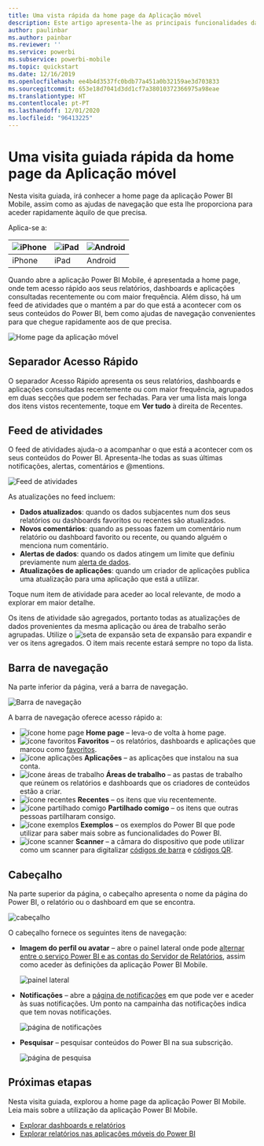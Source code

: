 ```yaml
---
title: Uma vista rápida da home page da Aplicação móvel
description: Este artigo apresenta-lhe as principais funcionalidades da home page da Aplicação móvel.
author: paulinbar
ms.author: painbar
ms.reviewer: ''
ms.service: powerbi
ms.subservice: powerbi-mobile
ms.topic: quickstart
ms.date: 12/16/2019
ms.openlocfilehash: ee4b4d3537fc0bdb77a451a0b32159ae3d703833
ms.sourcegitcommit: 653e18d7041d3dd1cf7a38010372366975a98eae
ms.translationtype: HT
ms.contentlocale: pt-PT
ms.lasthandoff: 12/01/2020
ms.locfileid: "96413225"
---
```

# <a name="a-quick-tour-of-the-mobile-app-home-page"></a>Uma visita guiada rápida da home page da Aplicação móvel
Nesta visita guiada, irá conhecer a home page da aplicação Power BI Mobile, assim como as ajudas de navegação que esta lhe proporciona para aceder rapidamente àquilo de que precisa.

Aplica-se a:

| ![iPhone](./media/mobile-apps-quickstart-view-dashboard-report/iphone-logo-30-px.png) | ![iPad](./media/mobile-apps-quickstart-view-dashboard-report/ipad-logo-30-px.png) | ![Android](./media/mobile-apps-quickstart-view-dashboard-report/android-logo-30-px.png) |
|:--- |:--- |:--- |
| iPhone | iPad | Android | 

Quando abre a aplicação Power BI Mobile, é apresentada a home page, onde tem acesso rápido aos seus relatórios, dashboards e aplicações consultadas recentemente ou com maior frequência. Além disso, há um feed de atividades que o mantém a par do que está a acontecer com os seus conteúdos do Power BI, bem como ajudas de navegação convenientes para que chegue rapidamente aos de que precisa.

![Home page da aplicação móvel](./media/mobile-apps-home-page/powerbi-mobile-app-home.png)
 
## <a name="quick-access-tab"></a>Separador Acesso Rápido

O separador Acesso Rápido apresenta os seus relatórios, dashboards e aplicações consultadas recentemente ou com maior frequência, agrupados em duas secções que podem ser fechadas. Para ver uma lista mais longa dos itens vistos recentemente, toque em **Ver tudo** à direita de Recentes. 

## <a name="activity-feed"></a>Feed de atividades

O feed de atividades ajuda-o a acompanhar o que está a acontecer com os seus conteúdos do Power BI. Apresenta-lhe todas as suas últimas notificações, alertas, comentários e @mentions.

![Feed de atividades](./media/mobile-apps-home-page/powerbi-mobile-app-activity.png)

As atualizações no feed incluem:
* **Dados atualizados**: quando os dados subjacentes num dos seus relatórios ou dashboards favoritos ou recentes são atualizados.
* **Novos comentários**: quando as pessoas fazem um comentário num relatório ou dashboard favorito ou recente, ou quando alguém o menciona num comentário.
* **Alertas de dados**: quando os dados atingem um limite que definiu previamente num [alerta de dados](mobile-set-data-alerts-in-the-mobile-apps.md).
* **Atualizações de aplicações**: quando um criador de aplicações publica uma atualização para uma aplicação que está a utilizar.

 Toque num item de atividade para aceder ao local relevante, de modo a explorar em maior detalhe.

Os itens de atividade são agregados, portanto todas as atualizações de dados provenientes da mesma aplicação ou área de trabalho serão agrupadas. Utilize o ![seta de expansão](./media/mobile-apps-home-page/powerbi-mobile-app-expand-arrow.png) seta de expansão para expandir e ver os itens agregados. O item mais recente estará sempre no topo da lista.

## <a name="navigation-bar"></a>Barra de navegação

Na parte inferior da página, verá a barra de navegação.

![Barra de navegação](./media/mobile-apps-home-page/powerbi-mobile-app-navbar.png)

A barra de navegação oferece acesso rápido a:

* ![ícone home page](./media/mobile-apps-home-page/powerbi-mobile-app-home-icon.png) **Home page** – leva-o de volta à home page.
* ![ícone favoritos](./media/mobile-apps-home-page/powerbi-mobile-app-favorites-icon.png) **Favoritos** – os relatórios, dashboards e aplicações que marcou como [favoritos](mobile-apps-favorites.md).
* ![ícone aplicações](./media/mobile-apps-home-page/powerbi-mobile-app-apps-icon.png) **Aplicações** – as aplicações que instalou na sua conta.
* ![ícone áreas de trabalho](./media/mobile-apps-home-page/powerbi-mobile-app-workspaces-icon.png) **Áreas de trabalho** – as pastas de trabalho que reúnem os relatórios e dashboards que os criadores de conteúdos estão a criar.
* ![ícone recentes](./media/mobile-apps-home-page/powerbi-mobile-app-recents-icon.png) **Recentes** – os itens que viu recentemente.
* ![ícone partilhado comigo](./media/mobile-apps-home-page/powerbi-mobile-app-shared-with-me-icon.png) **Partilhado comigo** – os itens que outras pessoas partilharam consigo.
* ![ícone exemplos](./media/mobile-apps-home-page/powerbi-mobile-app-samples-icon.png) **Exemplos** – os exemplos do Power BI que pode utilizar para saber mais sobre as funcionalidades do Power BI.
* ![ícone scanner](./media/mobile-apps-home-page/powerbi-mobile-app-scanner-icon.png) **Scanner** – a câmara do dispositivo que pode utilizar como um scanner para digitalizar [códigos de barra](mobile-apps-scan-barcode-iphone.md) e [códigos QR](mobile-apps-qr-code.md).

## <a name="header"></a>Cabeçalho

Na parte superior da página, o cabeçalho apresenta o nome da página do Power BI, o relatório ou o dashboard em que se encontra.

![cabeçalho](./media/mobile-apps-home-page/powerbi-mobile-app-header.png)

O cabeçalho fornece os seguintes itens de navegação:
* **Imagem do perfil ou avatar** – abre o painel lateral onde pode [alternar entre o serviço Power BI e as contas do Servidor de Relatórios](mobile-app-ssrs-kpis-mobile-on-premises-reports.md), assim como aceder às definições da aplicação Power BI Mobile.

    ![painel lateral](./media/mobile-apps-home-page/powerbi-mobile-app-side-panel.png)

* **Notificações** – abre a [página de notificações](mobile-apps-notification-center.md) em que pode ver e aceder às suas notificações. Um ponto na campainha das notificações indica que tem novas notificações.

    ![página de notificações](./media/mobile-apps-home-page/powerbi-mobile-app-notifications-page.png)

* **Pesquisar** – pesquisar conteúdos do Power BI na sua subscrição.

    ![página de pesquisa](./media/mobile-apps-home-page/powerbi-mobile-app-search-page.png)

## <a name="next-steps"></a>Próximas etapas
Nesta visita guiada, explorou a home page da aplicação Power BI Mobile. Leia mais sobre a utilização da aplicação Power BI Mobile. 
* [Explorar dashboards e relatórios](mobile-apps-quickstart-view-dashboard-report.md)
* [Explorar relatórios nas aplicações móveis do Power BI](mobile-reports-in-the-mobile-apps.md)
